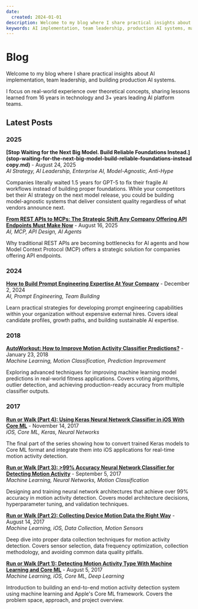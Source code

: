 ```yaml
---
date:
  created: 2024-01-01
description: Welcome to my blog where I share practical insights about AI implementation, team leadership, and building production AI systems.
keywords: AI implementation, team leadership, production AI systems, machine learning, artificial intelligence, AI strategy, technical leadership, AI blog
---
```


# Blog

Welcome to my blog where I share practical insights about AI implementation, team leadership, and building production AI systems.

I focus on real-world experience over theoretical concepts, sharing lessons learned from 16 years in technology and 3+ years leading AI platform teams.

## Latest Posts

### 2025

**[Stop Waiting for the Next Big Model. Build Reliable Foundations Instead.](stop-waiting-for-the-next-big-model-build-reliable-foundations-instead copy.md)** - August 24, 2025  
*AI Strategy, AI Leadership, Enterprise AI, Model-Agnostic, Anti-Hype*

Companies literally waited 1.5 years for GPT-5 to fix their fragile AI workflows instead of building proper foundations. While your competitors bet their AI strategy on the next model release, you could be building model-agnostic systems that deliver consistent quality regardless of what vendors announce next.

**[From REST APIs to MCPs: The Strategic Shift Any Company Offering API Endpoints Must Make Now](from-rest-apis-to-mcps-strategic-shift-any-company-offerring-api-endpoints-must-make-now.md)** - August 16, 2025  
*AI, MCP, API Design, AI Agents*

Why traditional REST APIs are becoming bottlenecks for AI agents and how Model Context Protocol (MCP) offers a strategic solution for companies offering API endpoints.

### 2024

**[How to Build Prompt Engineering Expertise At Your Company](how-to-build-prompt-engineering-expertise.md)** - December 2, 2024  
*AI, Prompt Engineering, Team Building*

Learn practical strategies for developing prompt engineering capabilities within your organization without expensive external hires. Covers ideal candidate profiles, growth paths, and building sustainable AI expertise.

### 2018

**[AutoWorkout: How to Improve Motion Activity Classifier Predictions?](autoworkout-improve-prediction-accuracy.md)** - January 23, 2018  
*Machine Learning, Motion Classification, Prediction Improvement*

Exploring advanced techniques for improving machine learning model predictions in real-world fitness applications. Covers voting algorithms, outlier detection, and achieving production-ready accuracy from multiple classifier outputs.

### 2017

**[Run or Walk (Part 4): Using Keras Neural Network Classifier in iOS With Core ML](run-or-walk-part-4.md)** - November 14, 2017  
*iOS, Core ML, Keras, Neural Networks*

The final part of the series showing how to convert trained Keras models to Core ML format and integrate them into iOS applications for real-time motion activity detection.

**[Run or Walk (Part 3): >99% Accuracy Neural Network Classifier for Detecting Motion Activity](run-or-walk-part-3.md)** - September 5, 2017  
*Machine Learning, Neural Networks, Motion Classification*

Designing and training neural network architectures that achieve over 99% accuracy in motion activity detection. Covers model architecture decisions, hyperparameter tuning, and validation techniques.

**[Run or Walk (Part 2): Collecting Device Motion Data the Right Way](run-or-walk-part-2.md)** - August 14, 2017  
*Machine Learning, iOS, Data Collection, Motion Sensors*

Deep dive into proper data collection techniques for motion activity detection. Covers sensor selection, data frequency optimization, collection methodology, and avoiding common data quality pitfalls.

**[Run or Walk (Part 1): Detecting Motion Activity Type With Machine Learning and Core ML](run-or-walk-part-1.md)** - August 5, 2017  
*Machine Learning, iOS, Core ML, Deep Learning*

Introduction to building an end-to-end motion activity detection system using machine learning and Apple's Core ML framework. Covers the problem space, approach, and project overview.


